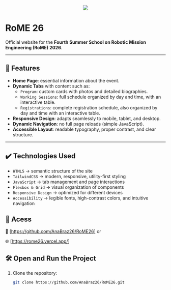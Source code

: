 <p align="center">
<img loading="lazy" src="http://img.shields.io/static/v1?label=STATUS&message=EM%20DESENVOLVIMENTO&color=GREEN&style=for-the-badge"/>
</p>

# RoME 26

Official website for the **Fourth Summer School on Robotic Mission Engineering (RoME) 2026**.

---

## 🔨 Features

- **Home Page**: essential information about the event.  
- **Dynamic Tabs** with content such as:  
  - `Program`: custom cards with photos and detailed biographies.  
  - `Working Sessions`: full schedule organized by day and time, with an interactive table.  
  - `Registrations`: complete registration schedule, also organized by day and time with an interactive table.  
- **Responsive Design**: adapts seamlessly to mobile, tablet, and desktop.  
- **Dynamic Navigation**: no full page reloads (simple JavaScript).  
- **Accessible Layout**: readable typography, proper contrast, and clear structure.  

---

## ✔️ Technologies Used

- `HTML5` → semantic structure of the site  
- `TailwindCSS` → modern, responsive, utility-first styling  
- `JavaScript` → tab management and page interactions  
- `Flexbox & Grid` → visual organization of components  
- `Responsive Design` → optimized for different devices  
- `Accessibility` → legible fonts, high-contrast colors, and intuitive navigation  


## 📁 Acess

🔗 [https://github.com/AnaBraz26/RoME26] or

🌐 [https://rome26.vercel.app/]

## 🛠️ Open and Run the Project

1. Clone the repository:
   ```bash
   git clone https://github.com/AnaBraz26/RoME26.git  

